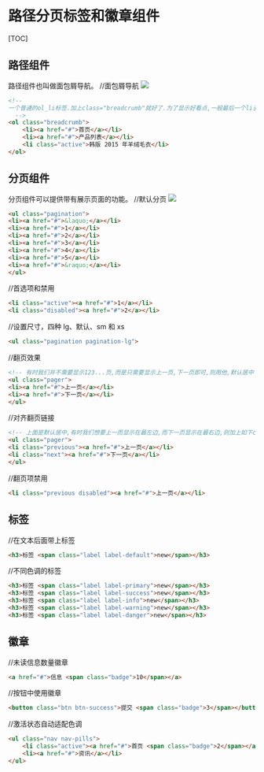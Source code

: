 # 路径分页标签和徽章组件
[TOC]

## 路径组件
路径组件也叫做面包屑导航。
//面包屑导航
![](./_image/2018-05-13-20-10-49.jpg)
```html
<!-- 
一个普通的ol_li标签.加上class="breadcrumb"就好了.为了显示好看点,一般最后一个li去掉超链接.改成active就可以了.
  -->
<ol class="breadcrumb">
    <li><a href="#">首页</a></li>
    <li><a href="#">产品列表</a></li>
    <li class="active">韩版 2015 年羊绒毛衣</li>
</ol>
```

## 分页组件
分页组件可以提供带有展示页面的功能。
//默认分页
![](./_image/2018-05-13-20-12-19.jpg)
```html
<ul class="pagination">
<li><a href="#">&laquo;</a></li>
<li><a href="#">1</a></li>
<li><a href="#">2</a></li>
<li><a href="#">3</a></li>
<li><a href="#">4</a></li>
<li><a href="#">5</a></li>
<li><a href="#">&raquo;</a></li>
</ul>
```
//首选项和禁用
```html
<li class="active"><a href="#">1</a></li>
<li class="disabled"><a href="#">2</a></li>
```
//设置尺寸，四种 lg、默认、sm 和 xs
```html
<ul class="pagination pagination-lg">
```
//翻页效果
```html
<!-- 有时我们并不需要显示123...页,而是只需要显示上一页,下一页即可,则用他,默认居中 -->
<ul class="pager">
<li><a href="#">上一页</a></li>
<li><a href="#">下一页</a></li>
</ul>
```
//对齐翻页链接
```html
<!-- 上面是默认居中,有时我们想要上一而显示在最左边,而下一页显示在最右边,则加上如下class就行了. -->
<ul class="pager">
<li class="previous"><a href="#">上一页</a></li>
<li class="next"><a href="#">下一页</a></li>
</ul>
```
//翻页项禁用
```html
<li class="previous disabled"><a href="#">上一页</a></li>
```

## 标签

//在文本后面带上标签
```html
<h3>标签 <span class="label label-default">new</span></h3>
```
//不同色调的标签
```html
<h3>标签 <span class="label label-primary">new</span></h3>
<h3>标签 <span class="label label-success">new</span></h3>
<h3>标签 <span class="label label-info">new</span></h3>
<h3>标签 <span class="label label-warning">new</span></h3>
<h3>标签 <span class="label label-danger">new</span></h3>
```


## 徽章
//未读信息数量徽章
```html
<a href="#">信息 <span class="badge">10</span></a>
```
//按钮中使用徽章
```html
<button class="btn btn-success">提交 <span class="badge">3</span></button>
```
//激活状态自动适配色调
```html
<ul class="nav nav-pills">
    <li class="active"><a href="#">首页 <span class="badge">2</span></a></li>
    <li><a href="#">资讯</a></li>
</ul>

```
